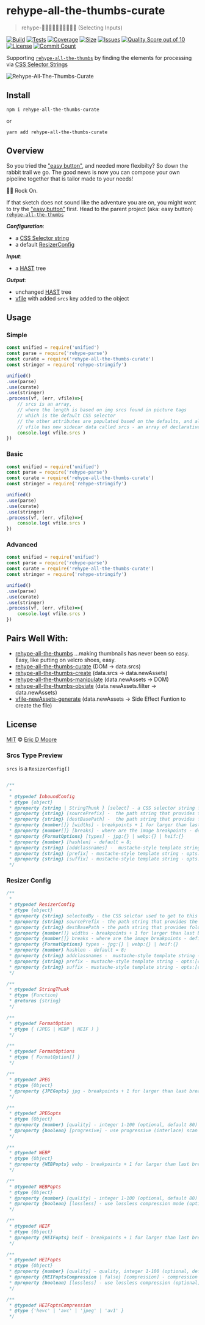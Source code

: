 # rehype-all-the-thumbs-curate
> rehype-👍🏿👍🏼👍🏽👍🏻👍🏾 (Selecting Inputs)

[![Build][build-badge]][build]
[![Tests][tests-badge]][tests]
[![Coverage][coverage-badge]][coverage]
[![Size][size-badge]][size]
[![Issues][issues-badge]][issues]
[![Quality Score out of 10][quality-badge]][quality]
[![License][license-badge]][license]
[![Commit Count][commits-badge]][commits]
<!-- [![Downloads][downloads-badge]][downloads] -->
<!-- [![Sponsors][sponsors-badge]][collective] -->
<!-- [![Backers][backers-badge]][collective] -->
<!-- [![Chat][chat-badge]][chat] -->

Supporting [`rehype-all-the-thumbs`](https://github.com/ericdmoore/rehype-all-the-thumbs) by finding the elements for processing via [CSS Selector Strings](https://developer.mozilla.org/en-US/docs/Web/CSS/CSS_Selectors)

![Rehype-All-The-Thumbs-Curate](pics/curate.svg)

## Install

`npm i rehype-all-the-thumbs-curate` 

or 

`yarn add rehype-all-the-thumbs-curate`

## Overview

So you tried the ["easy button"](https://github.com/ericdmoore/rehype-all-the-thumbs), and needed more flexibilty? So down the rabbit trail we go. The good news is now you can compose your own pipeline together that is tailor made to your needs! 

🤘🏼 Rock On.

If that sketch does not sound like the adventure you are on, you might want to try the ["easy button"](https://github.com/ericdmoore/rehype-all-the-thumbs) first. Head to the parent project (aka: easy button) [`rehype-all-the-thumbs` ](https://github.com/ericdmoore/rehype-all-the-thumbs)

**_Configuration_**:
- a [CSS Selector string](https://github.com/syntax-tree/hast-util-select)
- a default [ResizerConfig](#resizer-config)

**_Input_**:
- a [HAST](https://github.com/syntax-tree/hast) tree

**_Output_**:
- unchanged [HAST](https://github.com/syntax-tree/hast) tree
- [vfile](https://github.com/vfile/vfile) with added `srcs` key added to the object

## Usage

### Simple

```js
const unified = require('unified')
const parse = require('rehype-parse')
const curate = require('rehype-all-the-thumbs-curate')
const stringer = require('rehype-stringify')

unified()
.use(parse)
.use(curate)
.use(stringer)
.process(vf, (err, vfile)=>{
    // srcs is an array,
    // where the length is based on img srcs found in picture tags 
    // which is the default CSS selector
    // the other attributes are populated based on the defaults, and all are configurable
    // vfile has new sidecar data called srcs - an array of declarative instructions from which other plugins can make thumbnails.
    console.log( vfile.srcs )
})
```


### Basic

```js
const unified = require('unified')
const parse = require('rehype-parse')
const curate = require('rehype-all-the-thumbs-curate')
const stringer = require('rehype-stringify')

unified()
.use(parse)
.use(curate)
.use(stringer)
.process(vf, (err, vfile)=>{
    console.log( vfile.srcs )
})
```

### Advanced

```js
const unified = require('unified')
const parse = require('rehype-parse')
const curate = require('rehype-all-the-thumbs-curate')
const stringer = require('rehype-stringify')

unified()
.use(parse)
.use(curate)
.use(stringer)
.process(vf, (err, vfile)=>{
    console.log( vfile.srcs )
})
```

## Pairs Well With:

- [rehype-all-the-thumbs](https://github.com/ericdmoore/rehype-all-the-thumbs) ...making thumbnails has never been so easy. Easy, like putting on velcro shoes, easy.
- [rehype-all-the-thumbs-curate](https://github.com/ericdmoore/rehype-all-the-thumbs-curate) (DOM -> data.srcs)
- [rehype-all-the-thumbs-create](https://github.com/ericdmoore/rehype-all-the-thumbs-create) (data.srcs -> data.newAssets)
- [rehype-all-the-thumbs-manipulate](https://github.com/ericdmoore/rehype-all-the-thumbs-manipulate) (data.newAssets -> DOM)
- [rehype-all-the-thumbs-obviate](https://github.com/ericdmoore/rehype-all-the-thumbs-obviate) (data.newAssets.filter -> data.newAssets)
- [vfile-newAssets-generate](https://github.com/ericdmoore/vfile-newAssets-generate) (data.newAssets -> Side Effect Funtion to create the file)

## License

[MIT][license] © [Eric D Moore][author]

### Srcs Type Preview

`srcs` is a `ResizerConfig[]`

```js

/**
 *
 * @typedef InboundConfig
 * @type {object}
 * @property {string | StringThunk } [select] - a CSS selector string for how to find the DOM nodes that have the data of interest.
 * @property {string} [sourcePrefix] -  the path string that provides the required folder context to load a src file from the fs
 * @property {string} [destBasePath] -  the path string that provides folder context for where to put the string 
 * @property {number[]} [widths] - breakpoints + 1 for larger than last break
 * @property {number[]} [breaks] - where are the image breakpoints - defined by max applicable 769, 1088, 1280
 * @property {FormatOptions} [types] - jpg:{} | webp:{} | heif:{}
 * @property {number} [hashlen] - default = 8;
 * @property {string} [addclassnames] -  mustache-style template string - opts:[classNames, width, ext, epochTime, imgHash]"
 * @property {string} [prefix] - mustache-style template string - opts:[classNames, width, ext, epochTime, imgHash]"
 * @property {string} [suffix] - mustache-style template string - opts:[classNames, width, ext, epochTime, imgHash]"
 */

``` 

### Resizer Config 

```js
/**
 *
 * @typedef ResizerConfig
 * @type {object}
 * @property {string} selectedBy - the CSS selctor used to get to this node
 * @property {string} sourcePrefix - the path string that provides the required folder context to load a src file from the fs
 * @property {string} destBasePath - the path string that provides folder context for where to put the string 
 * @property {number[]} widths - breakpoints + 1 for larger than last break
 * @property {number[]} breaks - where are the image breakpoints - defined by max applicable 769, 1088, 1280
 * @property {FormatOptions} types - jpg:{} | webp:{} | heif:{}
 * @property {number} hashlen - default = 8;
 * @property {string} addclassnames -  mustache-style template string - opts:[classNames, width, ext, epochTime, imgHash]"
 * @property {string} prefix - mustache-style template string - opts:[classNames, width, ext, epochTime, imgHash]"
 * @property {string} suffix - mustache-style template string - opts:[classNames, width, ext, epochTime, imgHash]"
 */

/**
 * @typedef StringThunk
 * @type {Function}
 * @returns {string}
 */

/**
 * @typedef FormatOption
 * @type { (JPEG | WEBP | HEIF ) }
 */

/**
 * @typedef FormatOptions
 * @type { FormatOption[] }
 */

/**
 * @typedef JPEG
 * @type {Object}
 * @property {JPEGopts} jpg - breakpoints + 1 for larger than last break
 */

/**
 * @typedef JPEGopts
 * @type {Object}
 * @property {number} [quality] - integer 1-100 (optional, default 80)
 * @property {boolean} [progresive] - use progressive (interlace) scan (optional, default true)
 */

/**
 * @typedef WEBP
 * @type {Object}
 * @property {WEBPopts} webp - breakpoints + 1 for larger than last break
 */

/**
 * @typedef WEBPopts
 * @type {Object}
 * @property {number} [quality] - integer 1-100 (optional, default 80)
 * @property {boolean} [lossless] - use lossless compression mode (optional, default false)
 */

/**
 * @typedef HEIF
 * @type {Object}
 * @property {HEIFopts} heif - breakpoints + 1 for larger than last break
 */

/**
 * @typedef HEIFopts
 * @type {Object}
 * @property {number} [quality] - quality, integer 1-100 (optional, default 80)
 * @property {HEIFoptsCompression | false} [compression] - compression format: hevc, avc, jpeg, av1 (optional, default 'hevc')
 * @property {boolean} [lossless] - use lossless compression (optional, default false)
 */

/**
 * @typedef HEIFoptsCompression
 * @type {'hevc' | 'avc' | 'jpeg' | 'av1' }
 */

```


<!-- Definitions -->

[author]: https://im.ericdmoore.com
[coverage]: https://codecov.io/gh/ericdmoore/rehype-all-the-thumbs-curate
[coverage-badge]: https://img.shields.io/codecov/c/gh/ericdmoore/rehype-all-the-thumbs-curate
[size]:https://bundlephobia.com/result?p=rehype-all-the-thumbs-curate
[size-badge]:https://img.shields.io/bundlephobia/minzip/rehype-all-the-thumbs-curate
[build]:https://github.com/ericdmoore/rehype-all-the-thumbs-curate/actions?query=workflow%3ATests
[build-badge]:https://github.com/ericdmoore/rehype-all-the-thumbs-curate/workflows/Build/badge.svg
[tests]:https://github.com/ericdmoore/rehype-all-the-thumbs-curate/actions?query=workflow%3ATests
[tests-badge]:https://github.com/ericdmoore/rehype-all-the-thumbs-curate/workflows/Tests/badge.svg
[license]: LICENSE
[license-badge]:https://img.shields.io/github/license/ericdmoore/rehype-all-the-thumbs-curate
[commits]:https://github.com/ericdmoore/rehype-all-the-thumbs-curate/commits/main
[commits-badge]:https://img.shields.io/github/commit-activity/m/ericdmoore/rehype-all-the-thumbs-curate?style=flat-square
[issues]:https://github.com/ericdmoore/rehype-all-the-thumbs-curate/issues
[issues-badge]:https://img.shields.io/github/issues/ericdmoore/rehype-all-the-thumbs-curate
[quality]:https://scrutinizer-ci.com/g/ericdmoore/rehype-all-the-thumbs-curate/
[quality-badge]:https://img.shields.io/scrutinizer/quality/g/ericdmoore/rehype-all-the-thumbs-curate
